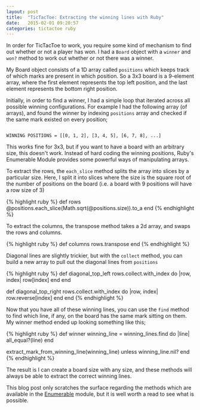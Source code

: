 ```yaml
---
layout: post
title:  "TicTacToe: Extracting the winning lines with Ruby"
date:   2015-02-01 09:20:57
categories: tictactoe ruby
---
```

In order for TicTacToe to work, you require some kind of mechanism to find out whether or not a player has won. I had a <code>Board</code> object with a <code>winner</code> and <code>won?</code> method to work out whether or not there was a winner.

My Board object consists of a 1D array called <code>positions</code> which keeps track of which marks are present in which position. So a 3x3 board is a 9-element array, where the first element represents the top left position, and the last element represents the bottom right position.

Initially, in order to find a winner, I had a simple loop that iterated across all possible winning configurations. For example I had the following array (of arrays), and found the winner by indexing <code>positions</code> array and checked if the same mark existed on every position;

<code>
WINNING POSITIONS = [[0, 1, 2], [3, 4, 5], [6, 7, 8], ...]
</code>

This works fine for 3x3, but if you want to have a board with an arbitrary size, this doesn't work. Instead of hard coding the winning positions, Ruby's Enumerable Module provides some powerful ways of manipulating arrays.

To extract the rows, the <code>each_slice</code> method splits the array into slices by a particular size. Here, I split it into slices where the size is the square root of the number of positions on the board (i.e. a board with 9 positions will have a row size of 3)

{% highlight ruby %}
def rows
  @positions.each_slice(Math.sqrt(@positions.size)).to_a
end
{% endhighlight %}

To extract the columns, the transpose method takes a 2d array, and swaps the rows and columns.

{% highlight ruby %}
def columns
  rows.transpose
end
{% endhighlight %}

Diagonal lines are slightly trickier, but with the <code>collect</code> method, you can build a new array to pull out the diagonal lines from <code>positions</code>

{% highlight ruby %}
def diagonal_top_left
  rows.collect.with_index do |row, index|
    row[index]
  end
end

def diagonal_top_right
  rows.collect.with_index do |row, index|
    row.reverse[index]
  end
end
{% endhighlight %}

Now that you have all of these winning lines, you can use the <code>find</code> method to find which line, if any, on the board has the same mark sitting on them. My winner method ended up looking something like this;

{% highlight ruby %}
def winner
  winning_line = winning_lines.find do |line|
    all_equal?(line)
  end

  extract_mark_from_winning_line(winning_line) unless winning_line.nil?
end
{% endhighlight %}

The result is I can create a board size with any size, and these methods will always be able to extract the correct winning lines.

This blog post only scratches the surface regarding the methods which are available in the [Enumerable](http://ruby-doc.org/core-2.2.0/Enumerable.html) module, but it is well worth a read to see what is possible.
